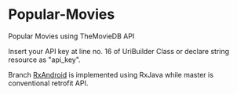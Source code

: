 # Popular-Movies
Popular Movies using TheMovieDB API

Insert your API key at line no. 16 of UriBuilder Class or declare string resource as "api_key".

Branch [RxAndroid](https://github.com/gogeta95/Popular-Movies/tree/rxAndroid) is implemented using RxJava while master is conventional retrofit API.
